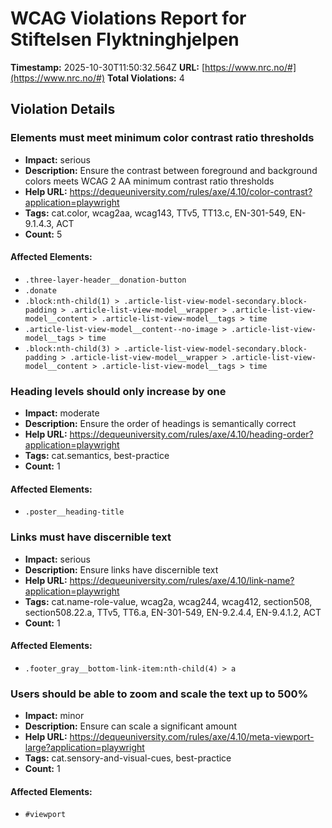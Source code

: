 # WCAG Violations Report for Stiftelsen Flyktninghjelpen

**Timestamp:** 2025-10-30T11:50:32.564Z
**URL:** [https://www.nrc.no/#](https://www.nrc.no/#)
**Total Violations:** 4

## Violation Details

### Elements must meet minimum color contrast ratio thresholds

- **Impact:** serious
- **Description:** Ensure the contrast between foreground and background colors meets WCAG 2 AA minimum contrast ratio thresholds
- **Help URL:** https://dequeuniversity.com/rules/axe/4.10/color-contrast?application=playwright
- **Tags:** cat.color, wcag2aa, wcag143, TTv5, TT13.c, EN-301-549, EN-9.1.4.3, ACT
- **Count:** 5

#### Affected Elements:

- `.three-layer-header__donation-button`
- `.donate`
- `.block:nth-child(1) > .article-list-view-model-secondary.block-padding > .article-list-view-model__wrapper > .article-list-view-model__content > .article-list-view-model__tags > time`
- `.article-list-view-model__content--no-image > .article-list-view-model__tags > time`
- `.block:nth-child(3) > .article-list-view-model-secondary.block-padding > .article-list-view-model__wrapper > .article-list-view-model__content > .article-list-view-model__tags > time`

### Heading levels should only increase by one

- **Impact:** moderate
- **Description:** Ensure the order of headings is semantically correct
- **Help URL:** https://dequeuniversity.com/rules/axe/4.10/heading-order?application=playwright
- **Tags:** cat.semantics, best-practice
- **Count:** 1

#### Affected Elements:

- `.poster__heading-title`

### Links must have discernible text

- **Impact:** serious
- **Description:** Ensure links have discernible text
- **Help URL:** https://dequeuniversity.com/rules/axe/4.10/link-name?application=playwright
- **Tags:** cat.name-role-value, wcag2a, wcag244, wcag412, section508, section508.22.a, TTv5, TT6.a, EN-301-549, EN-9.2.4.4, EN-9.4.1.2, ACT
- **Count:** 1

#### Affected Elements:

- `.footer_gray__bottom-link-item:nth-child(4) > a`

### Users should be able to zoom and scale the text up to 500%

- **Impact:** minor
- **Description:** Ensure <meta name="viewport"> can scale a significant amount
- **Help URL:** https://dequeuniversity.com/rules/axe/4.10/meta-viewport-large?application=playwright
- **Tags:** cat.sensory-and-visual-cues, best-practice
- **Count:** 1

#### Affected Elements:

- `#viewport`

